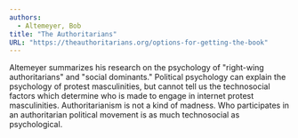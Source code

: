 ```yaml
---
authors:
  - Altemeyer, Bob
title: "The Authoritarians"
URL: "https://theauthoritarians.org/options-for-getting-the-book"
---
```


Altemeyer summarizes his research on the psychology of "right-wing
authoritarians" and "social dominants." Political psychology can
explain the psychology of protest masculinities, but cannot tell us
the technosocial factors which determine who is made to engage in
internet protest masculinities. Authoritarianism is not a kind of
madness. Who participates in an authoritarian political movement is as
much technosocial as psychological.
